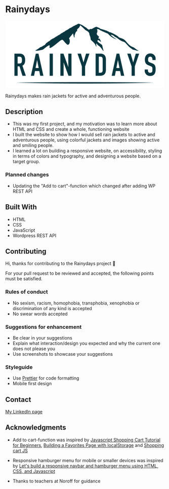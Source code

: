 # Rainydays

![Rainydays logo](/images/rainydays-logo.jpg)

Rainydays makes rain jackets for active and adventurous people.

## Description

- This was my first project, and my motivation was to learn more about HTML and CSS and create a whole, functioning website
- I built the website to show how I would sell rain jackets to active and adventurous people, using colorful jackets and images showing active and smiling people.
- I learned a lot on building a responsive website, on accessibility, styling in terms of colors and typography, and designing a website based on a target group.

### Planned changes

- Updating the "Add to cart"-function which changed after adding WP REST API

## Built With

- HTML
- CSS
- JavaScript
- Wordpress REST API

## Contributing

Hi, thanks for contributing to the Rainydays project :wave:

For your pull request to be reviewed and accepted, the following points must be satisfied.

### Rules of conduct

- No sexism, racism, homophobia, transphobia, xenophobia or discrimination of any kind is accepted
- No swear words accepted

### Suggestions for enhancement

- Be clear in your suggestions
- Explain what interaction/design you expected and why the current one does not please you
- Use screenshots to showcase your suggestions

### Styleguide

- Use [Prettier](https://prettier.io/) for code formatting
- Mobile first design

## Contact

[My LinkedIn page](https://www.linkedin.com/in/kristine-bache-a033ab173/)

## Acknowledgments

- Add to cart-function was inspired by [Javascript Shopping Cart Tutorial for Beginners](https://www.youtube.com/watch?v=YeFzkC2awTM), [Building a Favorites Page with localStorage](https://vimeo.com/457504978/726aababe6) and [Shopping cart JS](https://codepen.io/chrisachinga/pen/MWwrZLJ)

- Responsive hamburger menu for mobile or smaller devices was inspired by [Let's build a responsive navbar and hamburger menu using HTML, CSS, and Javascript](https://dev.to/devggaurav/let-s-build-a-responsive-navbar-and-hamburger-menu-using-html-css-and-javascript-4gci)

- Thanks to teachers at Noroff for guidance
